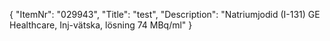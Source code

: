{
  "ItemNr": "029943",
  "Title": "test",
  "Description": "Natriumjodid (I-131) GE Healthcare, Inj-vätska, lösning 74 MBq/ml"
}